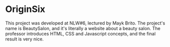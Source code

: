 # OriginSix

This project was developed at NLW#6, lectured by Mayk Brito.
The project's name is BeautySalon, and it's literally a website about a beauty salon. The professor introduces HTML, CSS and Javascript concepts, and the final result is very nice.